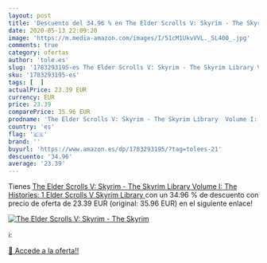 ```yaml
---
layout: post
title: 'Descuento del 34.96 % en The Elder Scrolls V: Skyrim - The Skyrim'
date: 2020-05-13 22:09:20
image: 'https://m.media-amazon.com/images/I/51cM1UkvVVL._SL400_.jpg'
comments: true
category: ofertas
author: 'tole.es'
slug: '1783293195-es The Elder Scrolls V: Skyrim - The Skyrim Library Volume I:...'
sku: '1783293195-es'
tags: [  ]
actualPrice: 23.39 EUR
currency: EUR
price: 23.39
comparePrice: 35.96 EUR
prodname: 'The Elder Scrolls V: Skyrim - The Skyrim Library  Volume I: The Histories: 1  Elder Scrolls V Skyrim Library '
country: 'es'
flag: '🇪🇸'
brand: ''
buyurl: 'https://www.amazon.es/dp/1783293195/?tag=tolees-21'
descuento: '34.96'
average: '23.39'
---
```


Tienes [The Elder Scrolls V: Skyrim - The Skyrim Library  Volume I: The Histories: 1  Elder Scrolls V Skyrim Library ](https://www.amazon.es/dp/1783293195/?tag=tolees-21) con un 34.96 % de descuento con precio de oferta de 23.39 EUR (original: 35.96 EUR) en el siguiente enlace!

[![The Elder Scrolls V: Skyrim - The Skyrim](https://m.media-amazon.com/images/I/51cM1UkvVVL._SL400_.jpg)](https://www.amazon.es/dp/1783293195/?tag=tolees-21)

ℹ️:


[🛒 Accede a la oferta!!](https://www.amazon.es/dp/1783293195/?tag=tolees-21)
